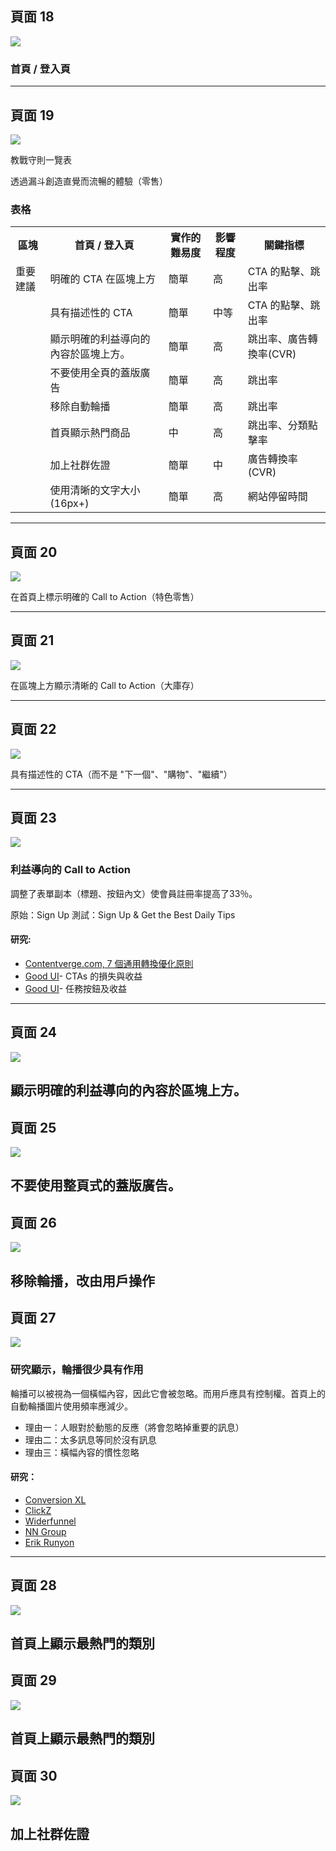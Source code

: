 ## 頁面 18
![](../images/google-retail-ux-playbook-18.png)

### 首頁 / 登入頁
---

## 頁面 19
![](../images/google-retail-ux-playbook-19.png)


教戰守則一覽表

透過漏斗創造直覺而流暢的體驗（零售）

### 表格

<table>
  <tr>
    <th>區塊</th>
    <th>首頁 / 登入頁</th>
    <th>實作的難易度</th>
    <th>影響程度</th>
    <th>關鍵指標</th>
  </tr>
  <tr>
    <td>重要建議</td>
    <td>明確的 CTA 在區塊上方</td>
    <td>簡單</td>
    <td>高</td>
    <td>CTA 的點擊、跳出率</td>
  </tr>
  <tr>
    <td></td>
    <td>具有描述性的 CTA </td>
    <td>簡單</td>
    <td>中等</td>
    <td>CTA 的點擊、跳出率</td>
  </tr>
  <tr>
    <td></td>
    <td>顯示明確的利益導向的內容於區塊上方。</td>
    <td>簡單</td>
    <td>高</td>
    <td>跳出率、廣告轉換率(CVR)</td>
  </tr>
  <tr>
    <td></td>
    <td>不要使用全頁的蓋版廣告</td>
    <td>簡單</td>
    <td>高</td>
    <td>跳出率</td>
  </tr>
  <tr>
    <td></td>
    <td>移除自動輪播</td>
    <td>簡單</td>
    <td>高</td>
    <td>跳出率</td>
  </tr>
  <tr>
    <td></td>
    <td>首頁顯示熱門商品</td>
    <td>中</td>
    <td>高</td>
    <td>跳出率、分類點擊率</td>
  </tr>
  <tr>
    <td></td>
    <td>加上社群佐證</td>
    <td>簡單</td>
    <td>中</td>
    <td>廣告轉換率(CVR)</td>
  </tr>
  <tr>
    <td></td>
    <td>使用清晰的文字大小(16px+)</td>
    <td>簡單</td>
    <td>高</td>
    <td>網站停留時間</td>
  </tr>
</table>

---

## 頁面 20
![](../images/google-retail-ux-playbook-20.png)

在首頁上標示明確的 Call to Action（特色零售）

---

## 頁面 21
![](../images/google-retail-ux-playbook-21.png)

在區塊上方顯示清晰的 Call to Action（大庫存）

---

## 頁面 22
![](../images/google-retail-ux-playbook-22.png)

具有描述性的 CTA（而不是 "下一個"、"購物"、"繼續"）

---
## 頁面 23
![](../images/google-retail-ux-playbook-23.png)

### 利益導向的 Call to Action

調整了表單副本（標題、按鈕內文）使會員註冊率提高了33％。

原始：Sign Up
測試：Sign Up & Get the Best Daily Tips

#### 研究:
- [Contentverge.com, 7 個通用轉換優化原則](http://contentverve.com/case-study-31-03-increase-in-sales-by-tweaking-the-call-to-action-copy-on-a-payment-page/)
- [Good UI](https://goodui.org/#30)- CTAs 的損失與收益
- [Good UI](https://goodui.org/#18)- 任務按鈕及收益

---

## 頁面 24
![](../images/google-retail-ux-playbook-24.png)

顯示明確的利益導向的內容於區塊上方。
---

## 頁面 25
![](../images/google-retail-ux-playbook-25.png)

不要使用整頁式的蓋版廣告。
---

## 頁面 26
![](../images/google-retail-ux-playbook-26.png)

移除輪播，改由用戶操作
---

## 頁面 27
![](../images/google-retail-ux-playbook-27.png)

### 研究顯示，輪播很少具有作用

輪播可以被視為一個橫幅內容，因此它會被忽略。而用戶應具有控制權。首頁上的自動輪播圖片使用頻率應減少。

- 理由一：人眼對於動態的反應（將會忽略掉重要的訊息）
- 理由二：太多訊息等同於沒有訊息
- 理由三：橫幅內容的慣性忽略

#### 研究：
- [Conversion XL](http://conversionxl.com/dont-use-automatic-image-sliders-or-carousels-ignore-the-fad/)
- [ClickZ](http://www.clickz.com/clickz/column/2164452/rotating-banners)
- [Widerfunnel](http://www.widerfunnel.com/conversion-rate-optimization/rotating-offers-the-scourge-of-home-page-design)
- [NN Group](https://www.nngroup.com/articles/auto-forwarding/)
- [Erik Runyon](https://erikrunyon.com/2013/01/carousel-stats)
---

## 頁面 28
![](../images/google-retail-ux-playbook-28.png)

首頁上顯示最熱門的類別
---

## 頁面 29
![](../images/google-retail-ux-playbook-29.png)

首頁上顯示最熱門的類別
---

## 頁面 30
![](../images/google-retail-ux-playbook-30.png)

加上社群佐證
---
